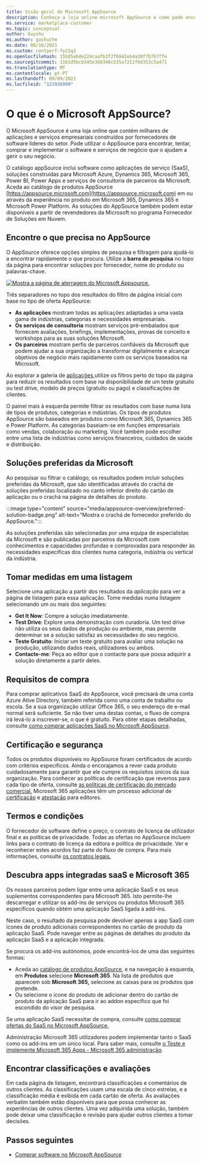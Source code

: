 ```yaml
---
title: Visão geral do Microsoft AppSource
description: Conheça a loja online microsoft AppSource e como pode encontrar e extenso catálogo de software e soluções.
ms.service: marketplace-customer
ms.topic: conceptual
author: Guyshu
ms.author: gushuchm
ms.date: 08/16/2021
ms.custom: contperf-fy21q3
ms.openlocfilehash: 15b85abde224caafb3f2f6842eb4a38f7b767ffe
ms.sourcegitcommit: 1161d5bcb345e368348c535a7211f0d353c5a471
ms.translationtype: MT
ms.contentlocale: pt-PT
ms.lasthandoff: 09/09/2021
ms.locfileid: "123936999"
---
```

# <a name="what-is-microsoft-appsource"></a>O que é o Microsoft AppSource?

O Microsoft AppSource é uma loja online que contém milhares de aplicações e serviços empresariais construídos por fornecedores de software líderes do setor. Pode utilizar o AppSource para encontrar, tentar, comprar e implementar o software e serviços de negócio que o ajudam a gerir o seu negócio.

O catálogo appSource inclui software como aplicações de serviço (SaaS), soluções construídas para Microsoft Azure, Dynamics 365, Microsoft 365, Power BI, Power Apps e serviços de consultoria de parceiros da Microsoft. Aceda ao catálogo de produtos AppSource [https://appsource.microsoft.com](https://appsource.microsoft.com) em ou através da experiência no produto em Microsoft 365, Dynamics 365 e Microsoft Power Platform. As soluções do AppSource também podem estar disponíveis a partir de revendedores da Microsoft no programa Fornecedor de Soluções em Nuvem.

## <a name="find-what-you-need-on-appsource"></a>Encontre o que precisa no AppSource

O AppSource oferece opções simples de pesquisa e filtragem para ajudá-lo a encontrar rapidamente o que procura. Utilize a **barra de pesquisa** no topo da página para encontrar soluções por fornecedor, nome do produto ou palavras-chave.

[![Mostra a página de aterragem do Microsoft Appsource.](media/appsource-overview/appsource-home-page.png)](media/appsource-overview/appsource-home-page.png#lightbox)

Três separadores no topo dos resultados do filtro de página inicial com base no tipo de oferta AppSource:

- **As aplicações** mostram todas as aplicações adaptadas a uma vasta gama de indústrias, categorias e necessidades empresariais.
- **Os serviços de consultoria** mostram serviços pré-embalados que fornecem avaliações, briefings, implementações, provas de conceito e workshops para as suas soluções Microsoft.
- **Os parceiros** mostram perfis de parceiros confiáveis da Microsoft que podem ajudar a sua organização a transformar digitalmente e alcançar objetivos de negócio mais rapidamente com os serviços baseados na Microsoft.

Ao explorar a galeria de [aplicações,](https://appsource.microsoft.com/marketplace/apps)utilize os filtros perto do topo da página para reduzir os resultados com base na disponibilidade de um teste gratuito ou test drive, modelo de preços (gratuito ou pago) e classificações de clientes.

O painel mais à esquerda permite filtrar os resultados com base numa lista de tipos de produtos, categorias e indústrias. Os tipos de produtos AppSource são baseados em produtos como Microsoft 365, Dynamics 365 e Power Platform. As categorias baseiam-se em funções empresariais como vendas, colaboração ou marketing. Você também pode escolher entre uma lista de indústrias como serviços financeiros, cuidados de saúde e distribuição.

## <a name="microsoft-preferred-solutions"></a>Soluções preferidas da Microsoft

Ao pesquisar ou filtrar o catálogo, os resultados podem incluir soluções preferidas da Microsoft, que são identificadas através do crachá de soluções preferidas localizado no canto inferior direito do cartão de aplicação ou o crachá na página de detalhes do produto.

:::image type="content" source="media/appsource-overview/preferred-solution-badge.png" alt-text="Mostra o crachá de fornecedor preferido do AppSource.":::

As soluções preferidas são selecionadas por uma equipa de especialistas da Microsoft e são publicadas por parceiros da Microsoft com conhecimentos e capacidades profundas e comprovadas para responder às necessidades específicas dos clientes numa categoria, indústria ou vertical da indústria.

## <a name="take-action-on-a-listing"></a>Tomar medidas em uma listagem

Selecione uma aplicação a partir dos resultados da *aplicação* para ver a página de listagem para essa aplicação. Tome medidas numa listagem selecionando um ou mais dos seguintes:

- **Get It Now**: Compre a solução imediatamente.
- **Test Drive**: Explore uma demonstração com curadoria. Um test drive não utiliza os seus dados de produção ou ambiente, mas permite determinar se a solução satisfaz as necessidades do seu negócio.
- **Teste Gratuito**: Iniciar um teste gratuito para avaliar uma solução na produção, utilizando dados reais, utilizadores ou ambos.
- **Contacte-me**: Peça ao editor que o contacte para que possa adquirir a solução diretamente a partir deles.

## <a name="purchasing-requirements"></a>Requisitos de compra

Para comprar aplicativos SaaS do AppSource, você precisará de uma conta Azure Ative Directory, também referida como uma conta de trabalho ou escola. Se a sua organização utilizar Office 365, o seu endereço de e-mail normal será suficiente. Se não tiver uma destas contas, o fluxo de compra irá levá-lo a inscrever-se, o que é gratuito. Para obter etapas detalhadas, consulte [como comprar aplicações SaaS no Microsoft AppSource](purchase-software-appsource.md).

## <a name="certification-and-security"></a>Certificação e segurança

Todos os produtos disponíveis no AppSource foram certificados de acordo com critérios específicos. Ainda o encorajamos a rever cada produto cuidadosamente para garantir que ele cumpre os requisitos únicos da sua organização. Para conhecer as políticas de certificação que revemos para cada tipo de oferta, consulte [as políticas de certificação do mercado comercial.](/legal/marketplace/certification-policies) Microsoft 365 aplicações têm um processo adicional de [certificação](/microsoft-365-app-certification/docs/enterprise-app-certification-guide) e [atestação](/microsoft-365-app-certification/docs/enterprise-app-attestation-guide) para editores.

## <a name="terms-and-conditions"></a>Termos e condições

O fornecedor de software define o preço, o contrato de licença de utilizador final e as políticas de privacidade. Todas as ofertas no AppSource incluem links para o contrato de licença da editora e política de privacidade. Ver e reconhecer estes acordos faz parte do fluxo de compra. Para mais informações, consulte [os contratos legais.](legal-contracts.md)

## <a name="discover-saas-and-microsoft-365-integrated-apps"></a>Descubra apps integradas saaS e Microsoft 365

Os nossos parceiros podem ligar entre uma aplicação SaaS e os seus suplementos correspondentes para Microsoft 365. Isto permite-lhe descarregar e utilizar os add-ins de serviços ou produtos Microsoft 365 específicos quando obtém uma aplicação SaaS ligada a add-ins.

Neste caso, o resultado da pesquisa pode devolver apenas a app SaaS com ícones de produto adicionais correspondentes no cartão de produto da aplicação SaaS. Pode navegar entre as páginas de detalhes do produto da aplicação SaaS e a aplicação integrada.

Se procura os add-ins autónomos, pode encontrá-los de uma das seguintes formas:

- Aceda ao [catálogo de produtos AppSource](https://appsource.microsoft.com/marketplace/apps/), e na navegação à esquerda, em **Produtos** selecione **Microsoft 365**. Na lista de produtos que aparecem sob **Microsoft 365,** selecione as caixas para os produtos que pretende.
- Ou selecione o ícone do produto de adicionar dentro do cartão de produto da aplicação SaaS para ir ao addon específico que foi escondido do visor de pesquisa.

Se uma aplicação SaaS necessitar de compra, consulte [como comprar ofertas do SaaS no Microsoft AppSource.](purchase-software-appsource.md)

Administração Microsoft 365 utilizadores podem implementar tanto o SaaS como os add-ins em um único local. Para saber mais, consulte [o Teste e implemente Microsoft 365 Apps - Microsoft 365 administração](/microsoft-365/admin/manage/test-and-deploy-microsoft-365-apps).

## <a name="find-ratings-and-reviews"></a>Encontrar classificações e avaliações

Em cada página de listagem, encontrará classificações e comentários de outros clientes. As classificações usam uma escala de cinco estrelas, e a classificação média é exibida em cada cartão de oferta. As avaliações verbatim também estão disponíveis para que possa conhecer as experiências de outros clientes. Uma vez adquirida uma solução, também pode deixar uma classificação e revisão para ajudar outros clientes a tomar decisões.

## <a name="next-steps"></a>Passos seguintes

- [Comprar software no Microsoft AppSource](purchase-software-appsource.md)
